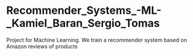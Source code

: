 # Recommender_Systems_-ML-_Kamiel_Baran_Sergio_Tomas
Project for Machine Learning. We train a recommender system based on Amazon reviews of products
